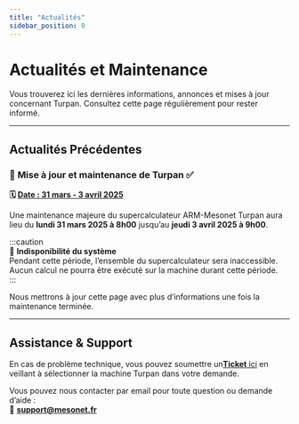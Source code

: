 ```yaml
---
title: "Actualités"
sidebar_position: 0
---
```


# Actualités et Maintenance

Vous trouverez ici les dernières informations, annonces et mises à jour concernant Turpan. Consultez cette page régulièrement pour rester informé.

<!-- ---
## Dernières Nouvelles -->

---

##  Actualités Précédentes
### 🔄 **Mise à jour et maintenance de Turpan** ✅
**🗓️ <u>Date : 31 mars - 3 avril 2025</u>**

Une maintenance majeure du supercalculateur ARM-Mesonet Turpan aura lieu du **lundi 31 mars 2025 à 8h00** jusqu’au **jeudi 3 avril 2025 à 9h00**.

:::caution  
📌 **Indisponibilité du système**  
Pendant cette période, l’ensemble du supercalculateur sera inaccessible.  
Aucun calcul ne pourra être exécuté sur la machine durant cette période.  
:::  

Nous mettrons à jour cette page avec plus d’informations une fois la maintenance terminée.

---

## Assistance & Support  

En cas de problème technique, vous pouvez soumettre un[**Ticket** ici]( https://tickets.mesonet.fr/) en veillant à sélectionner la machine Turpan dans votre demande.

Vous pouvez nous contacter par email pour toute question ou demande d’aide  :  
📧 **support@mesonet.fr** 
